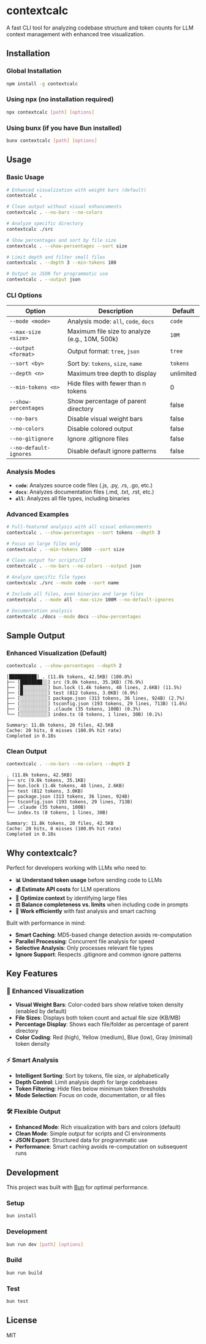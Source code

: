 # contextcalc

A fast CLI tool for analyzing codebase structure and token counts for LLM context management with enhanced tree visualization.

## Installation

### Global Installation
```bash
npm install -g contextcalc
```

### Using npx (no installation required)
```bash
npx contextcalc [path] [options]
```

### Using bunx (if you have Bun installed)
```bash
bunx contextcalc [path] [options]
```

## Usage

### Basic Usage
```bash
# Enhanced visualization with weight bars (default)
contextcalc .

# Clean output without visual enhancements
contextcalc . --no-bars --no-colors

# Analyze specific directory
contextcalc ./src

# Show percentages and sort by file size
contextcalc . --show-percentages --sort size

# Limit depth and filter small files
contextcalc . --depth 3 --min-tokens 100

# Output as JSON for programmatic use
contextcalc . --output json
```

### CLI Options

| Option | Description | Default |
|--------|-------------|---------|
| `--mode <mode>` | Analysis mode: `all`, `code`, `docs` | `code` |
| `--max-size <size>` | Maximum file size to analyze (e.g., 10M, 500k) | `10M` |
| `--output <format>` | Output format: `tree`, `json` | `tree` |
| `--sort <by>` | Sort by: `tokens`, `size`, `name` | `tokens` |
| `--depth <n>` | Maximum tree depth to display | unlimited |
| `--min-tokens <n>` | Hide files with fewer than n tokens | 0 |
| `--show-percentages` | Show percentage of parent directory | false |
| `--no-bars` | Disable visual weight bars | false |
| `--no-colors` | Disable colored output | false |
| `--no-gitignore` | Ignore .gitignore files | false |
| `--no-default-ignores` | Disable default ignore patterns | false |

### Analysis Modes

- **`code`**: Analyzes source code files (.js, .py, .rs, .go, etc.)
- **`docs`**: Analyzes documentation files (.md, .txt, .rst, etc.)
- **`all`**: Analyzes all file types, including binaries

### Advanced Examples

```bash
# Full-featured analysis with all visual enhancements
contextcalc . --show-percentages --sort tokens --depth 3

# Focus on large files only
contextcalc . --min-tokens 1000 --sort size

# Clean output for scripts/CI
contextcalc . --no-bars --no-colors --output json

# Analyze specific file types
contextcalc ./src --mode code --sort name

# Include all files, even binaries and large files
contextcalc . --mode all --max-size 100M --no-default-ignores

# Documentation analysis
contextcalc ./docs --mode docs --show-percentages
```

## Sample Output

### Enhanced Visualization (Default)

```bash
contextcalc . --show-percentages --depth 2
```

```
[██████████] . (11.8k tokens, 42.5KB) (100.0%)
├── [████████░░] src (9.0k tokens, 35.1KB) (76.9%)
├── [█░░░░░░░░░] bun.lock (1.4k tokens, 48 lines, 2.6KB) (11.5%)
├── [█░░░░░░░░░] test (812 tokens, 3.0KB) (6.9%)
├── [░░░░░░░░░░] package.json (313 tokens, 36 lines, 924B) (2.7%)
├── [░░░░░░░░░░] tsconfig.json (193 tokens, 29 lines, 713B) (1.6%)
├── [░░░░░░░░░░] .claude (35 tokens, 100B) (0.3%)
└── [░░░░░░░░░░] index.ts (8 tokens, 1 lines, 30B) (0.1%)

Summary: 11.8k tokens, 20 files, 42.5KB
Cache: 20 hits, 0 misses (100.0% hit rate)
Completed in 0.18s
```

### Clean Output

```bash
contextcalc . --no-bars --no-colors --depth 2
```

```
. (11.8k tokens, 42.5KB)
├── src (9.0k tokens, 35.1KB)
├── bun.lock (1.4k tokens, 48 lines, 2.6KB)
├── test (812 tokens, 3.0KB)
├── package.json (313 tokens, 36 lines, 924B)
├── tsconfig.json (193 tokens, 29 lines, 713B)
├── .claude (35 tokens, 100B)
└── index.ts (8 tokens, 1 lines, 30B)

Summary: 11.8k tokens, 20 files, 42.5KB
Cache: 20 hits, 0 misses (100.0% hit rate)
Completed in 0.18s
```

## Why contextcalc?

Perfect for developers working with LLMs who need to:

- **📊 Understand token usage** before sending code to LLMs
- **💰 Estimate API costs** for LLM operations  
- **🎯 Optimize context** by identifying large files
- **⚖️ Balance completeness vs. limits** when including code in prompts
- **🚀 Work efficiently** with fast analysis and smart caching

Built with performance in mind:
- **Smart Caching**: MD5-based change detection avoids re-computation
- **Parallel Processing**: Concurrent file analysis for speed
- **Selective Analysis**: Only processes relevant file types
- **Ignore Support**: Respects .gitignore and common ignore patterns

## Key Features

### 🎯 **Enhanced Visualization**
- **Visual Weight Bars**: Color-coded bars show relative token density (enabled by default)
- **File Sizes**: Displays both token count and actual file size (KB/MB) 
- **Percentage Display**: Shows each file/folder as percentage of parent directory
- **Color Coding**: Red (high), Yellow (medium), Blue (low), Gray (minimal) token density

### ⚡ **Smart Analysis**
- **Intelligent Sorting**: Sort by tokens, file size, or alphabetically
- **Depth Control**: Limit analysis depth for large codebases
- **Token Filtering**: Hide files below minimum token thresholds
- **Mode Selection**: Focus on code, documentation, or all files

### 🛠️ **Flexible Output**
- **Enhanced Mode**: Rich visualization with bars and colors (default)
- **Clean Mode**: Simple output for scripts and CI environments
- **JSON Export**: Structured data for programmatic use
- **Performance**: Smart caching avoids re-computation on subsequent runs

## Development

This project was built with [Bun](https://bun.com) for optimal performance.

### Setup
```bash
bun install
```

### Development
```bash
bun run dev [path] [options]
```

### Build
```bash
bun run build
```

### Test
```bash
bun test
```

## License

MIT
